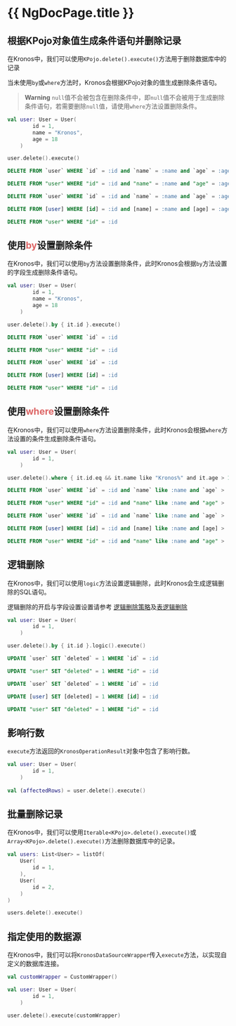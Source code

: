 # {{ NgDocPage.title }}

## 根据KPojo对象值生成条件语句并删除记录

在Kronos中，我们可以使用`KPojo.delete().execute()`方法用于删除数据库中的记录

当未使用`by`或`where`方法时，Kronos会根据KPojo对象的值生成删除条件语句。

> **Warning**
> `null`值不会被包含在删除条件中，即`null`值不会被用于生成删除条件语句，若需要删除`null`值，请使用`where`方法设置删除条件。

```kotlin group="Case 1" name="kotlin" icon="kotlin" {7}
val user: User = User(
        id = 1,
        name = "Kronos",
        age = 18
    )

user.delete().execute()
```

```sql group="Case 1" name="Mysql" icon="mysql"
DELETE FROM `user` WHERE `id` = :id and `name` = :name and `age` = :age
```

```sql group="Case 1" name="PostgreSQL" icon="postgres"
DELETE FROM "user" WHERE "id" = :id and "name" = :name and "age" = :age
```

```sql group="Case 1" name="SQLite" icon="sqlite"
DELETE FROM `user` WHERE `id` = :id and `name` = :name and `age` = :age
```

```sql group="Case 1" name="SQLServer" icon="sqlserver"
DELETE FROM [user] WHERE [id] = :id and [name] = :name and [age] = :age
```

```sql group="Case 1" name="Oracle" icon="oracle"
DELETE FROM "user" WHERE "id" = :id
```

## 使用<span style="color: #DD6666">by</span>设置删除条件

在Kronos中，我们可以使用`by`方法设置删除条件，此时Kronos会根据`by`方法设置的字段生成删除条件语句。

```kotlin group="Case 2" name="kotlin" icon="kotlin" {7}
val user: User = User(
        id = 1,
        name = "Kronos",
        age = 18
    )

user.delete().by { it.id }.execute()
```

```sql group="Case 2" name="Mysql" icon="mysql"
DELETE FROM `user` WHERE `id` = :id
```

```sql group="Case 2" name="PostgreSQL" icon="postgres"
DELETE FROM "user" WHERE "id" = :id
```

```sql group="Case 2" name="SQLite" icon="sqlite"
DELETE FROM `user` WHERE `id` = :id
```

```sql group="Case 2" name="SQLServer" icon="sqlserver"
DELETE FROM [user] WHERE [id] = :id
```

```sql group="Case 2" name="Oracle" icon="oracle"
DELETE FROM "user" WHERE "id" = :id
```

## 使用<span style="color: #DD6666">where</span>设置删除条件

在Kronos中，我们可以使用`where`方法设置删除条件，此时Kronos会根据`where`方法设置的条件生成删除条件语句。

```kotlin group="Case 3" name="kotlin" icon="kotlin" {5}
val user: User = User(
        id = 1,
    )

user.delete().where { it.id.eq && it.name like "Kronos%" and it.age > 18 }.execute()
```

```sql group="Case 3" name="Mysql" icon="mysql"
DELETE FROM `user` WHERE `id` = :id and `name` like :name and `age` > :ageMin
```

```sql group="Case 3" name="PostgreSQL" icon="postgres"
DELETE FROM "user" WHERE "id" = :id and "name" like :name and "age" > :ageMin
```

```sql group="Case 3" name="SQLite" icon="sqlite"
DELETE FROM `user` WHERE `id` = :id and `name` like :name and `age` > :ageMin
```

```sql group="Case 3" name="SQLServer" icon="sqlserver"
DELETE FROM [user] WHERE [id] = :id and [name] like :name and [age] > :ageMin
```

```sql group="Case 3" name="Oracle" icon="oracle"
DELETE FROM "user" WHERE "id" = :id and "name" like :name and "age" > :ageMin
```

## 逻辑删除

在Kronos中，我们可以使用`logic`方法设置逻辑删除，此时Kronos会生成逻辑删除的SQL语句。

逻辑删除的开启与字段设置设置请参考 [逻辑删除策略](/documentation/class-definition/table-class-definition#逻辑删除策略)及[表逻辑删除](/documentation/class-definition/table-class-definition#表逻辑删除)
  
```kotlin group="Case 4" name="kotlin" icon="kotlin" {5}
val user: User = User(
        id = 1,
    )

user.delete().by { it.id }.logic().execute()
```

```sql group="Case 4" name="Mysql" icon="mysql"
UPDATE `user` SET `deleted` = 1 WHERE `id` = :id
```

```sql group="Case 4" name="PostgreSQL" icon="postgres"
UPDATE "user" SET "deleted" = 1 WHERE "id" = :id
```

```sql group="Case 4" name="SQLite" icon="sqlite"
UPDATE `user` SET `deleted` = 1 WHERE `id` = :id
```

```sql group="Case 4" name="SQLServer" icon="sqlserver"
UPDATE [user] SET [deleted] = 1 WHERE [id] = :id
```

```sql group="Case 4" name="Oracle" icon="oracle"
UPDATE "user" SET "deleted" = 1 WHERE "id" = :id
```

## 影响行数

`execute`方法返回的`KronosOperationResult`对象中包含了影响行数。

```kotlin group="Case 5" name="kotlin" icon="kotlin" {5}
val user: User = User(
        id = 1,
    )
    
val (affectedRows) = user.delete().execute()
```

## 批量删除记录
在Kronos中，我们可以使用`Iterable<KPojo>.delete().execute()`或`Array<KPojo>.delete().execute()`方法删除数据库中的记录。

```kotlin group="Case 6" name="kotlin" icon="kotlin" {10}
val users: List<User> = listOf(
    User(
        id = 1,
    ),
    User(
        id = 2,
    )
)

users.delete().execute()
```

## 指定使用的数据源
在Kronos中，我们可以将`KronosDataSourceWrapper`传入`execute`方法，以实现自定义的数据库连接。

```kotlin group="Case 7" name="kotlin" icon="kotlin" {7}
val customWrapper = CustomWrapper()

val user: User = User(
        id = 1,
    )

user.delete().execute(customWrapper)
```
